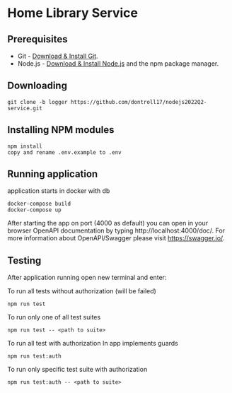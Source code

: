 # Home Library Service

## Prerequisites

- Git - [Download & Install Git](https://git-scm.com/downloads).
- Node.js - [Download & Install Node.js](https://nodejs.org/en/download/) and the npm package manager.

## Downloading

```
git clone -b logger https://github.com/dontroll17/nodejs2022Q2-service.git
```

## Installing NPM modules

```
npm install
copy and rename .env.example to .env
```

## Running application

application starts in docker with db

```
docker-compose build
docker-compose up
```

After starting the app on port (4000 as default) you can open
in your browser OpenAPI documentation by typing http://localhost:4000/doc/.
For more information about OpenAPI/Swagger please visit https://swagger.io/.

## Testing

After application running open new terminal and enter:

To run all tests without authorization
(will be failed)

```
npm run test
```

To run only one of all test suites

```
npm run test -- <path to suite>
```

To run all test with authorization
In app implements guards

```
npm run test:auth
```

To run only specific test suite with authorization

```
npm run test:auth -- <path to suite>
```
